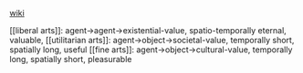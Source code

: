 [wiki](https://en.wikipedia.org/wiki/The_arts)

[[liberal arts]]: agent->agent->existential-value, spatio-temporally eternal, valuable, 
[[utilitarian arts]]: agent->object->societal-value, temporally short, spatially long, useful
[[fine arts]]: agent->object->cultural-value, temporally long, spatially short, pleasurable



